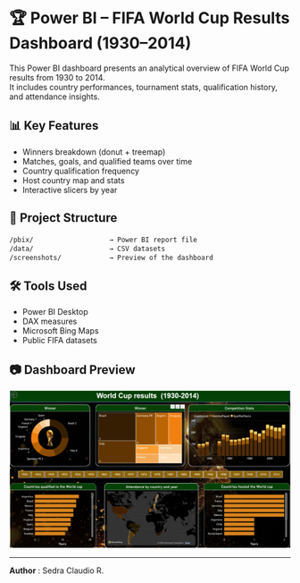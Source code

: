 # 🏆 Power BI – FIFA World Cup Results Dashboard (1930–2014)

This Power BI dashboard presents an analytical overview of FIFA World Cup results from 1930 to 2014.  
It includes country performances, tournament stats, qualification history, and attendance insights.

## 📊 Key Features
- Winners breakdown (donut + treemap)
- Matches, goals, and qualified teams over time
- Country qualification frequency
- Host country map and stats
- Interactive slicers by year

## 📁 Project Structure

```
/pbix/                   → Power BI report file  
/data/                   → CSV datasets  
/screenshots/            → Preview of the dashboard  
```

## 🛠 Tools Used

- Power BI Desktop  
- DAX measures  
- Microsoft Bing Maps  
- Public FIFA datasets

## 📷 Dashboard Preview

![Dashboard Screenshot](screenshots/dashboard_preview.png)

---

**Author** : Sedra Claudio R.